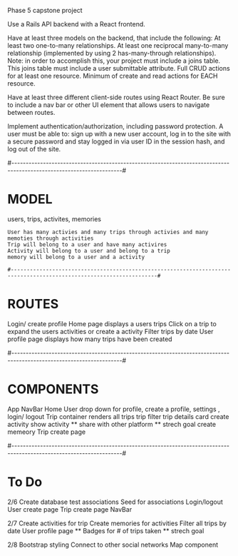 Phase 5 capstone project 

Use a Rails API backend with a React frontend.

Have at least three models on the backend, that include the following:
  At least two one-to-many relationships.
  At least one reciprocal many-to-many relationship (implemented by using 2 has-many-through relationships). Note: in order to accomplish this, your project must include a joins table. This joins table must include a user submittable attribute.
  Full CRUD actions for at least one resource.
  Minimum of create and read actions for EACH resource.

Have at least three different client-side routes using React Router. Be sure to include a nav bar or other UI element that       allows users to navigate between routes.

Implement authentication/authorization, including password protection. A user must be able to:
  sign up with a new user account,
  log in to the site with a secure password and stay logged in via user ID in the session hash, and
  log out of the site.

  #--------------------------------------------------------------------------------------------------------------------#

  # MODEL #
  users, trips, activites, memories

    User has many activies and many trips through activies and many memoties through activities 
    Trip will belong to a user and have many activires 
    Activity will belong to a user and belong to a trip 
    memory will belong to a user and a activity 

    #--------------------------------------------------------------------------------------------------------------------#

 # ROUTES #
  Login/ create profile 
  Home page displays a users trips 
  Click on a trip to expand the users activities or create a activity 
  Filter trips by date 
  User profile page displays how many trips have been created


#--------------------------------------------------------------------------------------------------------------------#

# COMPONENTS #

App 
  NavBar 
    Home 
    User drop down for profile, create a profile, settings , login/ logout
  Trip container 
    renders all trips 
    trip filter 
    trip details card 
      create activity 
      show activity
      ** share with other platform ** strech goal 
        create memeory 
  Trip create page 
  

  #--------------------------------------------------------------------------------------------------------------------#

# To Do #

2/6 
  Create database test associations 
    Seed for associations 
  Login/logout 
  User create page 
  Trip create page 
  NavBar 

 2/7
  Create activities for trip 
  Create memories for activities
  Filter all trips by date 
  User profile page 
     ** Badges for # of trips taken ** strech goal 
 
2/8 
  Bootstrap styling 
  Connect to other social networks
  Map component 
  
